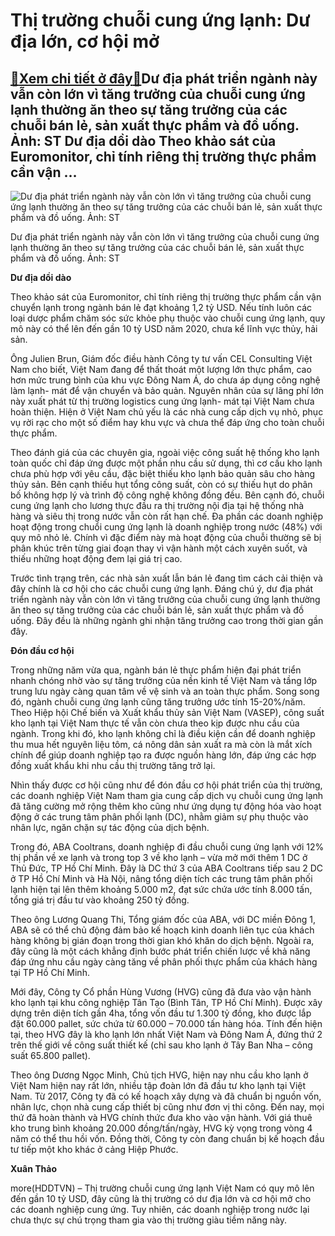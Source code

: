 Thị trường chuỗi cung ứng lạnh: Dư địa lớn, cơ hội mở
=====================================================

[:gift:Xem chi tiết ở đây:gift:](https://hddtvn.com/thi-truong-chuoi-cung-ung-lanh-du-dia-lon-co-hoi-mo/)Dư địa phát triển ngành này vẫn còn lớn vì tăng trưởng của chuỗi cung ứng lạnh thường ăn theo sự tăng trưởng của các chuỗi bán lẻ, sản xuất thực phẩm và đồ uống. Ảnh: ST Dư địa dồi dào Theo khảo sát của Euromonitor, chỉ tính riêng thị trường thực phẩm cần vận …
---------------------------------------------------------------------------------------------------------------------------------------------------------------------------------------------------------------------------------------------------------------------





![Dư địa phát triển ngành này vẫn còn lớn vì tăng trưởng của chuỗi cung ứng lạnh thường ăn theo sự tăng trưởng của các chuỗi bán lẻ, sản xuất thực phẩm và đồ uống. 	Ảnh: ST](https://hddtvn.com/wp-content/uploads/2021/01/1832_19-0216_abacooltrans8-rsfp-141633721.jpg "Dư địa phát triển ngành này vẫn còn lớn vì tăng trưởng của chuỗi cung ứng lạnh thường ăn theo sự tăng trưởng của các chuỗi bán lẻ, sản xuất thực phẩm và đồ uống. 	Ảnh: ST")


Dư địa phát triển ngành này vẫn còn lớn vì tăng trưởng của chuỗi cung ứng lạnh thường ăn theo sự tăng trưởng của các chuỗi bán lẻ, sản xuất thực phẩm và đồ uống. Ảnh: ST



**Dư địa dồi dào**


Theo khảo sát của Euromonitor, chỉ tính riêng thị trường thực phẩm cần vận chuyển lạnh trong ngành bán lẻ đạt khoảng 1,2 tỷ USD. Nếu tính luôn các loại dược phẩm chăm sóc sức khỏe phụ thuộc vào chuỗi cung ứng lạnh, quy mô này có thể lên đến gần 10 tỷ USD năm 2020, chưa kể lĩnh vực thủy, hải sản.


Ông Julien Brun, Giám đốc điều hành Công ty tư vấn CEL Consulting Việt Nam cho biết, Việt Nam đang để thất thoát một lượng lớn thực phẩm, cao hơn mức trung bình của khu vực Đông Nam Á, do chưa áp dụng công nghệ làm lạnh- mát để vận chuyển và bảo quản. Nguyên nhân của sự lãng phí lớn này xuất phát từ thị trường logistics cung ứng lạnh- mát tại Việt Nam chưa hoàn thiện. Hiện ở Việt Nam chủ yếu là các nhà cung cấp dịch vụ nhỏ, phục vụ rời rạc cho một số điểm hay khu vực và chưa thể đáp ứng cho toàn chuỗi thực phẩm.


Theo đánh giá của các chuyên gia, ngoài việc công suất hệ thống kho lạnh toàn quốc chỉ đáp ứng được một phần nhu cầu sử dụng, thì cơ cấu kho lạnh chưa phù hợp với yêu cầu, đặc biệt thiếu kho lạnh bảo quản sâu cho hàng thủy sản. Bên cạnh thiếu hụt tổng công suất, còn có sự thiếu hụt do phân bố không hợp lý và trình độ công nghệ không đồng đều. Bên cạnh đó, chuỗi cung ứng lạnh cho lương thực đầu ra thị trường nội địa tại hệ thống nhà hàng và siêu thị trong nước vẫn còn rất hạn chế. Đa phần các doanh nghiệp hoạt động trong chuổi cung ứng lạnh là doanh nghiệp trong nước (48%) với quy mô nhỏ lẻ. Chính vì đặc điểm này mà hoạt động của chuỗi thường sẽ bị phân khúc trên từng giai đoạn thay vì vận hành một cách xuyên suốt, và thiếu những hoạt động đem lại giá trị cao.


Trước tình trạng trên, các nhà sản xuất lẫn bán lẻ đang tìm cách cải thiện và đây chính là cơ hội cho các chuỗi cung ứng lạnh. Đáng chú ý, dư địa phát triển ngành này vẫn còn lớn vì tăng trưởng của chuỗi cung ứng lạnh thường ăn theo sự tăng trưởng của các chuỗi bán lẻ, sản xuất thực phẩm và đồ uống. Đây đều là những ngành ghi nhận tăng trưởng cao trong thời gian gần đây.


**Đón đầu cơ hội**


Trong những năm vừa qua, ngành bán lẻ thực phẩm hiện đại phát triển nhanh chóng nhờ vào sự tăng trưởng của nền kinh tế Việt Nam và tầng lớp trung lưu ngày càng quan tâm về vệ sinh và an toàn thực phẩm. Song song đó, ngành chuỗi cung ứng lạnh cũng tăng trưởng ước tính 15-20%/năm. Theo Hiệp hội Chế biến và Xuất khẩu thủy sản Việt Nam (VASEP), công suất kho lạnh tại Việt Nam thực tế vẫn còn chưa theo kịp được nhu cầu của ngành. Trong khi đó, kho lạnh không chỉ là điều kiện cần để doanh nghiệp thu mua hết nguyên liệu tôm, cá nông dân sản xuất ra mà còn là mắt xích chính để giúp doanh nghiệp tạo ra được nguồn hàng lớn, đáp ứng các hợp đồng xuất khẩu khi nhu cầu thị trường tăng trở lại.


Nhìn thấy được cơ hội cũng như để đón đầu cơ hội phát triển của thị trường, các doanh nghiệp Việt Nam tham gia cung cấp dịch vụ chuỗi cung ứng lạnh đã tăng cường mở rộng thêm kho cũng như ứng dụng tự động hóa vào hoạt động ở các trung tâm phân phối lạnh (DC), nhằm giảm sự phụ thuộc vào nhân lực, ngăn chặn sự tác động của dịch bệnh.


Trong đó, ABA Cooltrans, doanh nghiệp đi đầu chuỗi cung ứng lạnh với 12% thị phần về xe lạnh và trong top 3 về kho lạnh – vừa mở mới thêm 1 DC ở Thủ Đức, TP Hồ Chí Minh. Đây là DC thứ 3 của ABA Cooltrans tiếp sau 2 DC ở TP Hồ Chí Minh và Hà Nội, nâng tổng diện tích các trung tâm phân phối lạnh hiện tại lên thêm khoảng 5.000 m2, đạt sức chứa ước tính 8.000 tấn, tổng giá trị đầu tư vào khoảng 250 tỷ đồng.


Theo ông Lương Quang Thi, Tổng giám đốc của ABA, với DC miền Đông 1, ABA sẽ có thể chủ động đảm bảo kế hoạch kinh doanh liên tục của khách hàng không bị gián đoạn trong thời gian khó khăn do dịch bệnh. Ngoài ra, đây cũng là một cách khẳng định bước phát triển chiến lược về khả năng đáp ứng nhu cầu ngày càng tăng về phân phối thực phẩm của khách hàng tại TP Hồ Chí Minh.


Mới đây, Công ty Cổ phần Hùng Vương (HVG) cũng đã đưa vào vận hành kho lạnh tại khu công nghiệp Tân Tạo (Bình Tân, TP Hồ Chí Minh). Được xây dựng trên diện tích gần 4ha, tổng vốn đầu tư 1.300 tỷ đồng, kho được lắp đặt 60.000 pallet, sức chứa từ 60.000 – 70.000 tấn hàng hóa. Tính đến hiện tại, theo HVG đây là kho lạnh lớn nhất Việt Nam và Đông Nam Á, đứng thứ 2 trên thế giới về công suất thiết kế (chỉ sau kho lạnh ở Tây Ban Nha – công suất 65.800 pallet).


Theo ông Dương Ngọc Minh, Chủ tịch HVG, hiện nay nhu cầu kho lạnh ở Việt Nam hiện nay rất lớn, nhiều tập đoàn lớn đã đầu tư kho lạnh tại Việt Nam. Từ 2017, Công ty đã có kế hoạch xây dựng và đã chuẩn bị nguồn vốn, nhân lực, chọn nhà cung cấp thiết bị cũng như đơn vị thi công. Đến nay, mọi thứ đã hoàn thành và HVG chính thức đưa kho vào vận hành. Với giá thuê kho trung bình khoảng 20.000 đồng/tấn/ngày, HVG kỳ vọng trong vòng 4 năm có thể thu hồi vốn. Đồng thời, Công ty còn đang chuẩn bị kế hoạch đầu tư tiếp một kho khác ở cảng Hiệp Phước.




**Xuân Thảo**



more(HDDTVN) – Thị trường chuỗi cung ứng lạnh Việt Nam có quy mô lên đến gần 10 tỷ USD, đây cũng là thị trường có dư địa lớn và cơ hội mở cho các doanh nghiệp cung ứng. Tuy nhiên, các doanh nghiệp trong nước lại chưa thực sự chú trọng tham gia vào thị trường giàu tiềm năng này.

